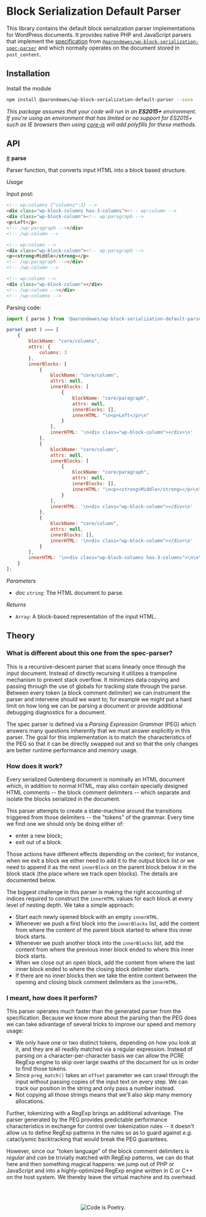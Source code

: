 # Block Serialization Default Parser

This library contains the default block serialization parser implementations for WordPress documents. It provides native PHP and JavaScript parsers that implement the [specification](/docs/contributors/grammar.md) from [`@aarondewes/wp-block-serialization-spec-parser`](/packages/block-serialization-spec-parser/README.md) and which normally operates on the document stored in `post_content`.

## Installation

Install the module

```bash
npm install @aarondewes/wp-block-serialization-default-parser --save
```

_This package assumes that your code will run in an **ES2015+** environment. If you're using an environment that has limited or no support for ES2015+ such as IE browsers then using [core-js](https://github.com/zloirock/core-js) will add polyfills for these methods._

## API

<!-- START TOKEN(Autogenerated API docs) -->

<a name="parse" href="#parse">#</a> **parse**

Parser function, that converts input HTML into a block based structure.

_Usage_

Input post:

```html
<!-- wp:columns {"columns":3} -->
<div class="wp-block-columns has-3-columns"><!-- wp:column -->
<div class="wp-block-column"><!-- wp:paragraph -->
<p>Left</p>
<!-- /wp:paragraph --></div>
<!-- /wp:column -->

<!-- wp:column -->
<div class="wp-block-column"><!-- wp:paragraph -->
<p><strong>Middle</strong></p>
<!-- /wp:paragraph --></div>
<!-- /wp:column -->

<!-- wp:column -->
<div class="wp-block-column"></div>
<!-- /wp:column --></div>
<!-- /wp:columns -->
```

Parsing code:

```js
import { parse } from '@aarondewes/wp-block-serialization-default-parser';

parse( post ) === [
    {
        blockName: "core/columns",
        attrs: {
            columns: 3
        },
        innerBlocks: [
            {
                blockName: "core/column",
                attrs: null,
                innerBlocks: [
                    {
                        blockName: "core/paragraph",
                        attrs: null,
                        innerBlocks: [],
                        innerHTML: "\n<p>Left</p>\n"
                    }
                ],
                innerHTML: '\n<div class="wp-block-column"></div>\n'
            },
            {
                blockName: "core/column",
                attrs: null,
                innerBlocks: [
                    {
                        blockName: "core/paragraph",
                        attrs: null,
                        innerBlocks: [],
                        innerHTML: "\n<p><strong>Middle</strong></p>\n"
                    }
                ],
                innerHTML: '\n<div class="wp-block-column"></div>\n'
            },
            {
                blockName: "core/column",
                attrs: null,
                innerBlocks: [],
                innerHTML: '\n<div class="wp-block-column"></div>\n'
            }
        ],
        innerHTML: '\n<div class="wp-block-columns has-3-columns">\n\n\n\n</div>\n'
    }
];
```

_Parameters_

-   _doc_ `string`: The HTML document to parse.

_Returns_

-   `Array`: A block-based representation of the input HTML.


<!-- END TOKEN(Autogenerated API docs) -->

## Theory

### What is different about this one from the spec-parser?

This is a recursive-descent parser that scans linearly once through the input document. Instead of directly recursing it utilizes a trampoline mechanism to prevent stack overflow. It minimizes data copying and passing through the use of globals for tracking state through the parse. Between every token (a block comment delimiter) we can instrument the parser and intervene should we want to; for example we might put a hard limit on how long we can be parsing a document or provide additional debugging diagnostics for a document.

The spec parser is defined via a _Parsing Expression Grammar_ (PEG) which answers many questions inherently that we must answer explicitly in this parser. The goal for this implementation is to match the characteristics of the PEG so that it can be directly swapped out and so that the only changes are better runtime performance and memory usage.

### How does it work?

Every serialized Gutenberg document is nominally an HTML document which, in addition to normal HTML, may also contain specially designed HTML comments -- the block comment delimiters -- which separate and isolate the blocks serialized in the document.

This parser attempts to create a state-machine around the transitions triggered from those delimiters -- the "tokens" of the grammar. Every time we find one we should only be doing either of:

-   enter a new block;
-   exit out of a block.

Those actions have different effects depending on the context; for instance, when we exit a block we either need to add it to the output block list _or_ we need to append it as the next `innerBlock` on the parent block below it in the block stack (the place where we track open blocks). The details are documented below.

The biggest challenge in this parser is making the right accounting of indices required to construct the `innerHTML` values for each block at every level of nesting depth. We take a simple approach:

-   Start each newly opened block with an empty `innerHTML`.
-   Whenever we push a first block into the `innerBlocks` list, add the content from where the content of the parent block started to where this inner block starts.
-   Whenever we push another block into the `innerBlocks` list, add the content from where the previous inner block ended to where this inner block starts.
-   When we close out an open block, add the content from where the last inner block ended to where the closing block delimiter starts.
-   If there are no inner blocks then we take the entire content between the opening and closing block comment delimiters as the `innerHTML`.

### I meant, how does it perform?

This parser operates much faster than the generated parser from the specification. Because we know more about the parsing than the PEG does we can take advantage of several tricks to improve our speed and memory usage:

-   We only have one or two distinct tokens, depending on how you look at it, and they are all readily matched via a regular expression. Instead of parsing on a character-per-character basis we can allow the PCRE RegExp engine to skip over large swaths of the document for us in order to find those tokens.
-   Since `preg_match()` takes an `offset` parameter we can crawl through the input without passing copies of the input text on every step. We can track our position in the string and only pass a number instead.
-   Not copying all those strings means that we'll also skip many memory allocations.

Further, tokenizing with a RegExp brings an additional advantage. The parser generated by the PEG provides predictable performance characteristics in exchange for control over tokenization rules -- it doesn't allow us to define RegExp patterns in the rules so as to guard against _e.g._ cataclysmic backtracking that would break the PEG guarantees.

However, since our "token language" of the block comment delimiters is _regular_ and _can_ be trivially matched with RegExp patterns, we can do that here and then something magical happens: we jump out of PHP or JavaScript and into a highly-optimized RegExp engine written in C or C++ on the host system. We thereby leave the virtual machine and its overhead.

<br/><br/><p align="center"><img src="https://s.w.org/style/images/codeispoetry.png?1" alt="Code is Poetry." /></p>
